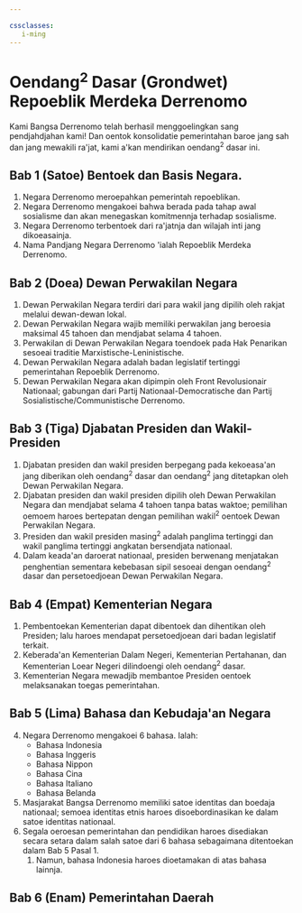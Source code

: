 ```yaml
---

cssclasses:
   i-ming
---
```


# Oendang<sup>2</sup> Dasar (Grondwet) Repoeblik Merdeka Derrenomo

Kami Bangsa Derrenomo telah berhasil menggoelingkan sang pendjahdjahan kami!
Dan oentok konsolidatie pemerintahan baroe jang sah dan jang mewakili ra'jat,
kami a'kan mendirikan oendang<sup>2</sup> dasar ini.



## Bab 1 (Satoe) Bentoek dan Basis Negara.

1. Negara Derrenomo meroepahkan pemerintah repoeblikan.
2. Negara Derrenomo mengakoei bahwa berada pada tahap awal sosialisme dan akan menegaskan komitmennja terhadap sosialisme.
3. Negara Derrenomo terbentoek dari ra'jatnja dan wilajah inti jang dikoeasainja.
4. Nama Pandjang Negara Derrenomo 'ialah Repoeblik Merdeka Derrenomo.

## Bab 2 (Doea) Dewan Perwakilan Negara

1. Dewan Perwakilan Negara terdiri dari para wakil jang dipilih oleh rakjat melalui dewan-dewan lokal.
 1.  Dewan Perwakilan Negara wajib memiliki perwakilan jang beroesia maksimal 45  tahoen dan mendjabat selama 4 tahoen.
 2. Perwakilan di Dewan Perwakilan Negara toendoek pada Hak Penarikan sesoeai traditie Marxistische-Leninistische.
2. Dewan Perwakilan Negara adalah badan legislatif tertinggi pemerintahan Repoeblik Derrenomo.
3. Dewan Perwakilan Negara akan dipimpin oleh Front Revolusionair Nationaal; gabungan dari Partij Nationaal-Democratische dan Partij Sosialistische/Communistische Derrenomo.

## Bab 3 (Tiga) Djabatan Presiden dan Wakil-Presiden

1. Djabatan presiden dan wakil presiden berpegang pada kekoeasa'an jang diberikan oleh oendang<sup>2</sup> dasar dan oendang<sup>2</sup> jang ditetapkan oleh Dewan Perwakilan Negara.
2. Djabatan presiden dan wakil presiden dipilih oleh Dewan Perwakilan Negara dan mendjabat selama 4 tahoen tanpa batas waktoe; pemilihan oemoem haroes bertepatan dengan pemilihan wakil<sup>2</sup> oentoek Dewan Perwakilan Negara.
3. Presiden dan wakil presiden masing<sup>2</sup> adalah panglima tertinggi dan wakil panglima tertinggi angkatan bersendjata nationaal.
4. Dalam keada'an daroerat nationaal, presiden berwenang menjatakan penghentian sementara kebebasan sipil sesoeai dengan oendang<sup>2</sup> dasar dan persetoedjoean Dewan Perwakilan Negara.

## Bab 4 (Empat) Kementerian Negara

1. Pembentoekan Kementerian dapat dibentoek dan dihentikan oleh Presiden; lalu haroes mendapat persetoedjoean dari badan legislatif terkait.
2. Keberada'an Kementerian Dalam Negeri, Kementerian Pertahanan, dan Kementerian Loear Negeri dilindoengi oleh oendang<sup>2</sup> dasar.
3. Kementerian Negara mewadjib membantoe Presiden oentoek melaksanakan toegas pemerintahan.

## Bab 5 (Lima) Bahasa dan Kebudaja'an Negara

4. Negara Derrenomo mengakoei 6 bahasa. Ialah:
	 - Bahasa Indonesia
	 - Bahasa Inggeris
	 - Bahasa Nippon
	 - Bahasa Cina
	 - Bahasa Italiano
	 - Bahasa Belanda
5. Masjarakat Bangsa Derrenomo memiliki satoe identitas dan boedaja nationaal; semoea identitas etnis haroes disoebordinasikan ke dalam satoe identitas nationaal.
6. Segala oeroesan pemerintahan dan pendidikan haroes disediakan secara setara dalam salah satoe dari 6 bahasa sebagaimana ditentoekan dalam Bab 5 Pasal 1.
	1. Namun, bahasa Indonesia haroes dioetamakan di atas bahasa lainnja.
	
## Bab 6 (Enam) Pemerintahan Daerah



